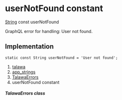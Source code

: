 
<div>

# userNotFound constant

</div>


[String](https://api.flutter.dev/flutter/dart-core/String-class.html)
const userNotFound



GraphQL error for handling: User not found.



## Implementation

``` language-dart
static const String userNotFound = 'User not found';
```







1.  [talawa](../../index.html)
2.  [app_strings](../../constants_app_strings/)
3.  [TalawaErrors](../../constants_app_strings/TalawaErrors-class.html)
4.  userNotFound constant

##### TalawaErrors class







